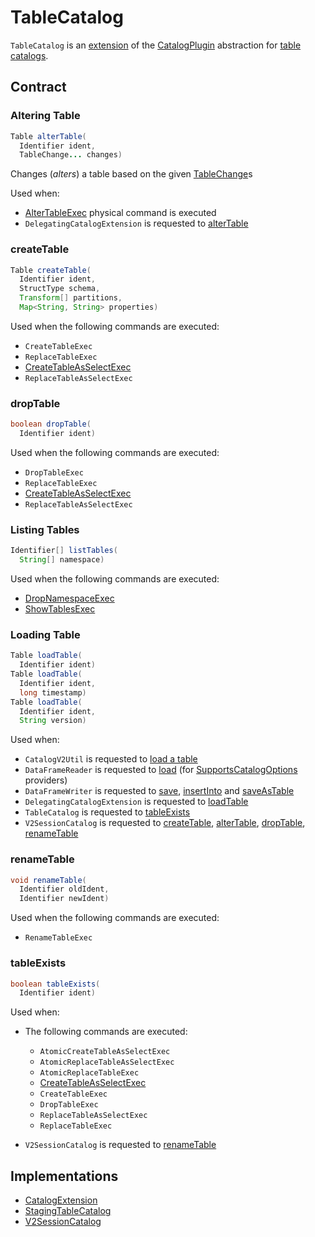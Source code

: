 # TableCatalog

`TableCatalog` is an [extension](#contract) of the [CatalogPlugin](CatalogPlugin.md) abstraction for [table catalogs](#implementations).

## Contract

### <span id="alterTable"> Altering Table

```java
Table alterTable(
  Identifier ident,
  TableChange... changes)
```

Changes (_alters_) a table based on the given [TableChange](TableChange.md)s

Used when:

* [AlterTableExec](../../physical-operators/AlterTableExec.md) physical command is executed
* `DelegatingCatalogExtension` is requested to [alterTable](DelegatingCatalogExtension.md#alterTable)

### <span id="createTable"> createTable

```java
Table createTable(
  Identifier ident,
  StructType schema,
  Transform[] partitions,
  Map<String, String> properties)
```

Used when the following commands are executed:

* `CreateTableExec`
* `ReplaceTableExec`
* [CreateTableAsSelectExec](../../physical-operators/CreateTableAsSelectExec.md)
* `ReplaceTableAsSelectExec`

### <span id="dropTable"> dropTable

```java
boolean dropTable(
  Identifier ident)
```

Used when the following commands are executed:

* `DropTableExec`
* `ReplaceTableExec`
* [CreateTableAsSelectExec](../../physical-operators/CreateTableAsSelectExec.md)
* `ReplaceTableAsSelectExec`

### <span id="listTables"> Listing Tables

```java
Identifier[] listTables(
  String[] namespace)
```

Used when the following commands are executed:

* [DropNamespaceExec](../../physical-operators/DropNamespaceExec.md)
* [ShowTablesExec](../../physical-operators/ShowTablesExec.md)

### <span id="loadTable"> Loading Table

```java
Table loadTable(
  Identifier ident)
Table loadTable(
  Identifier ident,
  long timestamp)
Table loadTable(
  Identifier ident,
  String version)
```

Used when:

* `CatalogV2Util` is requested to [load a table](CatalogV2Util.md#getTable)
* `DataFrameReader` is requested to [load](../../DataFrameReader.md#load) (for [SupportsCatalogOptions](SupportsCatalogOptions.md) providers)
* `DataFrameWriter` is requested to [save](../../DataFrameWriter.md#save), [insertInto](../../DataFrameWriter.md#insertInto) and [saveAsTable](../../DataFrameWriter.md#saveAsTable)
* `DelegatingCatalogExtension` is requested to [loadTable](DelegatingCatalogExtension.md#loadTable)
* `TableCatalog` is requested to [tableExists](#tableExists)
* `V2SessionCatalog` is requested to [createTable](../../V2SessionCatalog.md#createTable), [alterTable](../../V2SessionCatalog.md#alterTable), [dropTable](../../V2SessionCatalog.md#dropTable), [renameTable](../../V2SessionCatalog.md#renameTable)

### <span id="renameTable"> renameTable

```java
void renameTable(
  Identifier oldIdent,
  Identifier newIdent)
```

Used when the following commands are executed:

* `RenameTableExec`

### <span id="tableExists"> tableExists

```java
boolean tableExists(
  Identifier ident)
```

Used when:

* The following commands are executed:
  * `AtomicCreateTableAsSelectExec`
  * `AtomicReplaceTableAsSelectExec`
  * `AtomicReplaceTableExec`
  * [CreateTableAsSelectExec](../../physical-operators/CreateTableAsSelectExec.md)
  * `CreateTableExec`
  * `DropTableExec`
  * `ReplaceTableAsSelectExec`
  * `ReplaceTableExec`

* `V2SessionCatalog` is requested to [renameTable](../../V2SessionCatalog.md#renameTable)

## Implementations

* [CatalogExtension](CatalogExtension.md)
* [StagingTableCatalog](StagingTableCatalog.md)
* [V2SessionCatalog](../../V2SessionCatalog.md)
